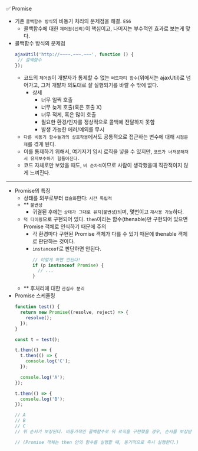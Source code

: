 ✅ Promise

* 기존 `콜백함수 방식`의 비동기 처리의 문제점을 해결. `ES6`
  * 콜백함수에 대한 `제어권(신뢰)`이 핵심이고, 나머지는 부수적인 효과로 보는게 맞다.
* 콜백함수 방식의 문제점
  ```javascript
  ajaxUtil('http://~~~~.~~~.~~~', function () {
   // 콜백함수
  });
  ```
  * 코드의 `제어권`이 개발자가 통제할 수 없는 `써드파티 함수`(위에서는 ajaxUtil)로 넘어가고, 그저 개발자 의도대로 잘 실행되기를 바랄 수 밖에 없다.
    * 상세
      * 너무 일찍 호출
      * 너무 늦게 호출(혹은 호출 X)
      * 너무 적게, 혹은 많이 호출
      * 필요한 환경/인자를 정상적으로 콜백에 전달하지 못함
      * 발생 가능한 에러/예외를 무시
  * `다른 비동기 함수들과의 상호작용`에서도 공통적으로 접근하는 변수에 대해 `시점문제`를 겪게 된다.
  * 이를 통제하기 위해서, 여기저기 임시 로직을 넣을 수 있지만, `코드가 너저분해져서 유지보수하기 힘들어진다.`
  * 코드 자체로만 보았을 때도, `비 순차적`이므로 사람이 생각했을때 직관적이지 않게 느껴진다.

<hr />

* Promise의 특징
  * 상태를 외부로부터 `캡슐화`한다: `시간 독립적`
  * ** `불변성`
    * 귀결된 후에는 `상태가 그대로 유지`(`불변성`)되며, 몇번이고 `재사용 가능`하다.
  * `덕 타이핑`으로 구현되어 있다. `then`이라는 함수(thenable)만 구현되어 있으면 Promise 객체로 인식하기 때문에 주의
    * 각 환경마다 구현된 Promise 객체가 다를 수 있기 때문에 thenable 객체로 판단하는 것이다.
    * `instanceof`로 판단하면 안된다.
      ```js
      // 이렇게 하면 안된다!
      if (p instanceof Promise) {
        // ...
      }
      ```
  * ** 후처리에 대한 `관심사 분리`
* Promise 스케쥴링
  ```javascript
  function test() {
    return new Promise((resolve, reject) => {
      resolve();
    });
  }

  const t = test();

  t.then(() => {
    t.then(() => {
      console.log('C');
    });

    console.log('A');
  });

  t.then(() => {
    console.log('B');
  });

  // A
  // B
  // C
  // 위 순서가 보장된다. 비동기적인 콜백함수로 위 로직을 구현했을 경우, 순서를 보장받을 수 없다.

  // (Promise 객체는 then 안의 함수를 실행할 때, 동기적으로 즉시 실행한다.)
  ```